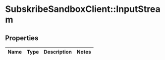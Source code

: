 # SubskribeSandboxClient::InputStream

## Properties
Name | Type | Description | Notes
------------ | ------------- | ------------- | -------------


